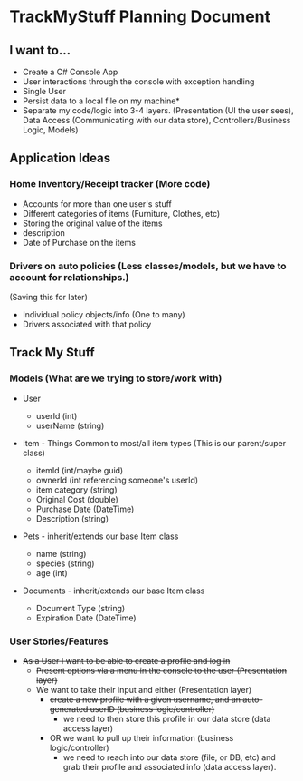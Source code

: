 # TrackMyStuff Planning Document

## I want to...

- Create a C# Console App
- User interactions through the console with exception handling
- Single User
- Persist data to a local file on my machine*
- Separate my code/logic into 3-4 layers. (Presentation (UI the user sees), Data Access (Communicating with our data store), Controllers/Business Logic, Models)

## Application Ideas

### Home Inventory/Receipt tracker (More code)

- Accounts for more than one user's stuff
- Different categories of items (Furniture, Clothes, etc)
- Storing the original value of the items
- description
- Date of Purchase on the items

### Drivers on auto policies (Less classes/models, but we have to account for relationships.)

(Saving this for later)

- Individual policy objects/info (One to many)
- Drivers associated with that policy

## Track My Stuff

### Models (What are we trying to store/work with)

- User
  - userId (int)
  - userName (string)

- Item - Things Common to most/all item types (This is our parent/super class)
  - itemId (int/maybe guid)
  - ownerId (int referencing someone's userId)
  - item category (string)
  - Original Cost (double)
  - Purchase Date (DateTime)
  - Description (string)

- Pets - inherit/extends our base Item class
  - name (string)
  - species (string)
  - age (int)

- Documents - inherit/extends our base Item class
  - Document Type (string)
  - Expiration Date (DateTime)

### User Stories/Features

- ~~As a User I want to be able to create a profile and log in~~
  - ~~Present options via a menu in the console to the user (Presentation layer)~~
  - We want to take their input and either (Presentation layer)
    - ~~create a new profile with a given username, and an auto-generated userID (business logic/controller)~~
      - we need to then store this profile in our data store (data access layer)
    - OR we want to pull up their information (business logic/controller)
      - we need to reach into our data store (file, or DB, etc) and grab their profile and associated info (data access layer).
